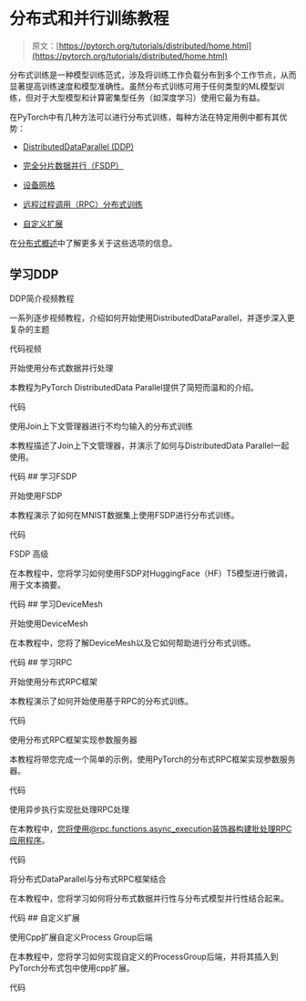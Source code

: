 # 分布式和并行训练教程

> 原文：[https://pytorch.org/tutorials/distributed/home.html](https://pytorch.org/tutorials/distributed/home.html)

分布式训练是一种模型训练范式，涉及将训练工作负载分布到多个工作节点，从而显著提高训练速度和模型准确性。虽然分布式训练可用于任何类型的ML模型训练，但对于大型模型和计算密集型任务（如深度学习）使用它最为有益。

在PyTorch中有几种方法可以进行分布式训练，每种方法在特定用例中都有其优势：

+   [DistributedDataParallel (DDP)](#learn-ddp)

+   [完全分片数据并行（FSDP）](#learn-fsdp)

+   [设备网格](#device-mesh)

+   [远程过程调用（RPC）分布式训练](#learn-rpc)

+   [自定义扩展](#custom-extensions)

在[分布式概述](../beginner/dist_overview.html)中了解更多关于这些选项的信息。

## 学习DDP

DDP简介视频教程

一系列逐步视频教程，介绍如何开始使用DistributedDataParallel，并逐步深入更复杂的主题

代码视频

开始使用分布式数据并行处理

本教程为PyTorch DistributedData Parallel提供了简短而温和的介绍。

代码

使用Join上下文管理器进行不均匀输入的分布式训练

本教程描述了Join上下文管理器，并演示了如何与DistributedData Parallel一起使用。

代码  ## 学习FSDP

开始使用FSDP

本教程演示了如何在MNIST数据集上使用FSDP进行分布式训练。

代码

FSDP 高级

在本教程中，您将学习如何使用FSDP对HuggingFace（HF）T5模型进行微调，用于文本摘要。

代码  ## 学习DeviceMesh

开始使用DeviceMesh

在本教程中，您将了解DeviceMesh以及它如何帮助进行分布式训练。

代码  ## 学习RPC

开始使用分布式RPC框架

本教程演示了如何开始使用基于RPC的分布式训练。

代码

使用分布式RPC框架实现参数服务器

本教程将带您完成一个简单的示例，使用PyTorch的分布式RPC框架实现参数服务器。

代码

使用异步执行实现批处理RPC处理

在本教程中，您将使用@rpc.functions.async_execution装饰器构建批处理RPC应用程序。

代码

将分布式DataParallel与分布式RPC框架结合

在本教程中，您将学习如何将分布式数据并行性与分布式模型并行性结合起来。

代码  ## 自定义扩展

使用Cpp扩展自定义Process Group后端

在本教程中，您将学习如何实现自定义的ProcessGroup后端，并将其插入到PyTorch分布式包中使用cpp扩展。

代码
